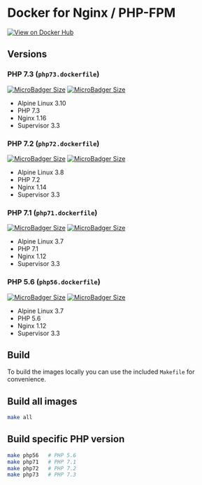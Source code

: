 # Docker for Nginx / PHP-FPM

[![View on Docker Hub](https://img.shields.io/badge/Docker%20Hub-View-green.svg?style=for-the-badge)](http://hub.docker.com/r/learninghouse/nginx-phpfpm)

## Versions

### PHP 7.3 (`php73.dockerfile`)

[![MicroBadger Size](https://img.shields.io/microbadger/image-size/learninghouse/nginx-phpfpm/7.3.svg?style=for-the-badge)](https://hub.docker.com/r/learninghouse/nginx-phpfpm/) [![MicroBadger Size](https://img.shields.io/microbadger/layers/learninghouse/nginx-phpfpm/7.3.svg?style=for-the-badge)](https://hub.docker.com/r/learninghouse/nginx-phpfpm/)

- Alpine Linux 3.10
- PHP 7.3
- Nginx 1.16
- Supervisor 3.3

### PHP 7.2 (`php72.dockerfile`)

[![MicroBadger Size](https://img.shields.io/microbadger/image-size/learninghouse/nginx-phpfpm/7.2.svg?style=for-the-badge)](https://hub.docker.com/r/learninghouse/nginx-phpfpm/) [![MicroBadger Size](https://img.shields.io/microbadger/layers/learninghouse/nginx-phpfpm/7.2.svg?style=for-the-badge)](https://hub.docker.com/r/learninghouse/nginx-phpfpm/)

- Alpine Linux 3.8
- PHP 7.2
- Nginx 1.14
- Supervisor 3.3

### PHP 7.1 (`php71.dockerfile`)

[![MicroBadger Size](https://img.shields.io/microbadger/image-size/learninghouse/nginx-phpfpm/7.1.svg?style=for-the-badge)](https://hub.docker.com/r/learninghouse/nginx-phpfpm/) [![MicroBadger Size](https://img.shields.io/microbadger/layers/learninghouse/nginx-phpfpm/7.1.svg?style=for-the-badge)](https://hub.docker.com/r/learninghouse/nginx-phpfpm/)

- Alpine Linux 3.7
- PHP 7.1
- Nginx 1.12
- Supervisor 3.3

### PHP 5.6 (`php56.dockerfile`)

[![MicroBadger Size](https://img.shields.io/microbadger/image-size/learninghouse/nginx-phpfpm/5.6.svg?style=for-the-badge)](https://hub.docker.com/r/learninghouse/nginx-phpfpm/) [![MicroBadger Size](https://img.shields.io/microbadger/layers/learninghouse/nginx-phpfpm/5.6.svg?style=for-the-badge)](https://hub.docker.com/r/learninghouse/nginx-phpfpm/)

- Alpine Linux 3.7
- PHP 5.6
- Nginx 1.12
- Supervisor 3.3

## Build

To build the images locally you can use the included `Makefile` for convenience.

## Build all images

```bash
make all
```

## Build specific PHP version

```bash
make php56   # PHP 5.6
make php71   # PHP 7.1
make php72   # PHP 7.2
make php73   # PHP 7.3
```
